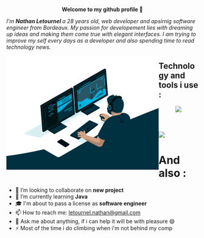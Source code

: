 <p align="center">
  <strong>
    Welcome to my github profile 👋
  </strong>
</p>

<i> I'm <strong> Nathan Letournel </strong> a 28 years old, web developer and apsirnig software engineer from Bordeaux.
My passion for developement lies with dreaming up ideas and making them come true with elegant interfaces. 
I am trying to improve my self every days as a developer and also spending time to read technology news. </i>
      
 <img align="left" src="https://github.com/Let-Nathan/Let-Nathan/blob/main/code.gif" width="400" /> 


## Technology and tools i use : 
   
  <a href="https://skillicons.dev">
    <p align="center">
      <img width="400" src="https://skillicons.dev/icons?i=js,php,symfony,java,mysql,html,css,bootstrap,discord,github,git,idea,vscode,xd" />
    </p>
  </a> 
 
   
 <br>
 <br>
 <img align="flexbox" src="https://github-readme-stats.vercel.app/api?username=let-nathan&show_icons=true&theme=gotham" width="400">

# And also :
- 👯 I’m looking to collaborate on <strong> new project </strong>
- 🌱 I’m currently learning <strong> Java </strong> 
- :mortar_board: I'm about to pass a license as <strong> software engineer </strong>
- 📫 How to reach me: letournel.nathan@gmail.com
- 💬 Ask me about anything, if i can help it will be with pleasure 😄
- ⚡ Most of the time i do climbing when i'm not behind my comp

